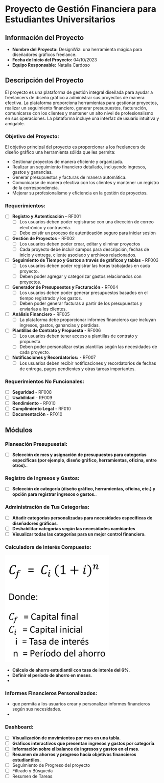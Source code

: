# Proyecto de Gestión Financiera para Estudiantes Universitarios

## Información del Proyecto

- **Nombre del Proyecto:** DesignWiz: una herramienta mágica para diseñadores gráficos freelance.
- **Fecha de Inicio del Proyecto:** 04/10/2023
- **Equipo Responsable:** Natalia Cardoso

## Descripción del Proyecto
El proyecto es una plataforma de gestión integral diseñada para ayudar a freelancers de diseño gráfico a administrar sus proyectos de manera efectiva. La plataforma proporciona herramientas para gestionar proyectos, realizar un seguimiento financiero, generar presupuestos, facturación, comunicarse con los clientes y mantener un alto nivel de profesionalismo en sus operaciones. La plataforma incluye una interfaz de usuario intuitiva y amigable.
### Objetivo del Proyecto:

El objetivo principal del proyecto es proporcionar a los freelancers de diseño gráfico una herramienta sólida que les permita:
- Gestionar proyectos de manera eficiente y organizada.
- Realizar un seguimiento financiero detallado, incluyendo ingresos, gastos y ganancias.
- Generar presupuestos y facturas de manera automática.
- Comunicarse de manera efectiva con los clientes y mantener un registro de la correspondencia.
- Mejorar su profesionalismo y eficiencia en la gestión de proyectos.

### Requerimientos:

- [ ] **Registro y Autenticación** – RF001
  - [ ] Los usuarios deben poder registrarse con una dirección de correo electrónico y contraseña.
  - [ ] Debe existir un proceso de autenticación seguro para iniciar sesión
- [ ] **Gestión de Proyectos** - RF002
  - [ ] Los usuarios deben poder crear, editar y eliminar proyectos
  - [ ] Cada proyecto debe incluir campos para descripción, fechas de inicio y entrega, cliente asociado y archivos relacionados.
- [ ] **Seguimiento de Tiempo y Gastos a través de gráficos y tablas** - RF003
  - [ ] Los usuarios deben poder registrar las horas trabajadas en cada proyecto.
  - [ ] Deben poder agregar y categorizar gastos relacionados con proyectos.
- [ ] **Generador de Presupuestos y Facturación** - RF004
  - [ ] Los usuarios deben poder generar presupuestos basados en el tiempo registrado y los gastos.
  - [ ] Deben poder generar facturas a partir de los presupuestos y enviarlas a los clientes.
- [ ] **Análisis Financiero** - RF005
  - [ ] La plataforma debe proporcionar informes financieros que incluyan ingresos, gastos, ganancias y pérdidas.
- [ ] **Plantillas de Contrato y Propuesta** - RF006
  - [ ] Los usuarios deben tener acceso a plantillas de contrato y propuesta.
  - [ ] Deben poder personalizar estas plantillas según las necesidades de cada proyecto.
- [ ] **Notificaciones y Recordatorios:** - RF007
  - [ ] Los usuarios deben recibir notificaciones y recordatorios de fechas de entrega, pagos pendientes y otras tareas importantes.
  
### Requerimientos No Funcionales:
- [ ] **Seguridad** - RF008
- [ ] **Usabilidad** - RF009
- [ ] **Rendimiento** - RF010
- [ ] **Cumplimiento Legal** - RF010
- [ ] **Documentación** - RF010

## Módulos

### Planeación Presupuestal:

- [ ] **Selección de mes y asignación de presupuestos para categorías específicas (por ejemplo, diseño gráfico, herramientas, oficina, entre otros).**.

### Registro de Ingresos y Gastos:

- [ ] **Selección de categoría (diseño gráfico, herramientas, oficina, etc.) y opción para registrar ingresos o gastos.**.

### Administración de Tus Categorías:

- [ ] **Añadir categorías personalizadas para necesidades específicas de diseñadores gráficos**.
- [ ] **Deshabilitar categorías según las necesidades cambiantes**.
- [ ] **Visualizar todas las categorías para un mejor control financiero**.

### Calculadora de Interés Compuesto:

![matemáticas](Imagen1.png)

- **Cálculo de ahorro estudiantil con tasa de interés del 6%**.
- **Definir el período de ahorro en meses**.
- 
### Informes Financieros Personalizados:
-  que permita a los usuarios crear y personalizar informes financieros según sus necesidades.
-  
### Dashboard:

- [ ] **Visualización de movimientos por mes en una tabla**.
- [ ] **Gráficos interactivos que presentan ingresos y gastos por categoría**.
- [ ] **Información sobre el balance de ingresos y gastos en el mes**.
- [ ] **Resumen de ahorros y progreso hacia objetivos financieros estudiantiles**.
- [ ] Seguimiento de Progreso del proyecto 
- [ ] Filtrado y Búsqueda
- [ ] Resumen de Tareas